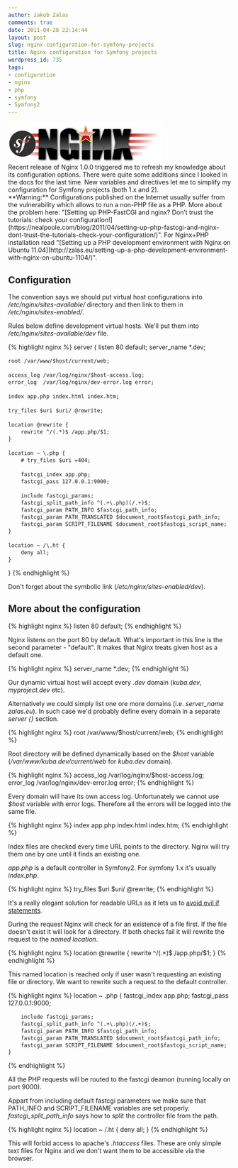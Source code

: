 ```yaml
---
author: Jakub Zalas
comments: true
date: 2011-04-28 22:14:44
layout: post
slug: nginx-configuration-for-symfony-projects
title: Nginx configuration for Symfony projects
wordpress_id: 735
tags:
- configuration
- nginx
- php
- symfony
- Symfony2
---
```


<div class="pull-right">
    <img src="/uploads/wp/2011/04/nginx-symfony.png" title="Nginx and Symfony logos" alt="Nginx and Symfony logos" class="img-responsive" />
</div>
Recent release of Nginx 1.0.0 triggered me to refresh my knowledge about its configuration options. There were quite some additions since I looked in the docs for the last time. New variables and directives let me to simplify my configuration for Symfony projects (both 1.x and 2).

<div class="alert alert-warning" markdown="1">
**Warning:** Configurations published on the Internet usually suffer from the vulnerability which allows to run a non-PHP file as a PHP. More about the problem here: "[Setting up PHP-FastCGI and nginx? Don’t trust the tutorials: check your configuration!](https://nealpoole.com/blog/2011/04/setting-up-php-fastcgi-and-nginx-dont-trust-the-tutorials-check-your-configuration/)". For Nginx+PHP installation read "[Setting up a PHP development environment with Nginx on Ubuntu 11.04](http://zalas.eu/setting-up-a-php-development-environment-with-nginx-on-ubuntu-1104/)".
</div>


## Configuration


The convention says we should put virtual host configurations into */etc/nginx/sites-available/* directory and then link to them in */etc/nginx/sites-enabled/*.

Rules below define development virtual hosts. We'll put them into */etc/nginx/sites-available/dev* file.

    
{% highlight nginx %}
server {
    listen 80 default;
    server_name *.dev;

    root /var/www/$host/current/web;

    access_log /var/log/nginx/$host-access.log;
    error_log  /var/log/nginx/dev-error.log error;

    index app.php index.html index.htm;

    try_files $uri $uri/ @rewrite;

    location @rewrite {
        rewrite ^/(.*)$ /app.php/$1;
    }

    location ~ \.php {
        # try_files $uri =404;

        fastcgi_index app.php;
        fastcgi_pass 127.0.0.1:9000;

        include fastcgi_params;
        fastcgi_split_path_info ^(.+\.php)(/.+)$;
        fastcgi_param PATH_INFO $fastcgi_path_info;
        fastcgi_param PATH_TRANSLATED $document_root$fastcgi_path_info;
        fastcgi_param SCRIPT_FILENAME $document_root$fastcgi_script_name;
    }

    location ~ /\.ht {
        deny all;
    }
}
{% endhighlight %}


Don't forget about the symbolic link (*/etc/nginx/sites-enabled/dev*).


## More about the configuration



    
{% highlight nginx %}
    listen 80 default;
{% endhighlight %}


Nginx listens on the port 80 by default. What's important in this line is the second parameter - "default". It makes that Nginx treats given host as a default one.

    
{% highlight nginx %}
    server_name *.dev;
{% endhighlight %}


Our dynamic virtual host will accept every *.dev* domain (*kuba.dev*, *myproject.dev* etc).

Alternatively we could simply list one ore more domains (i.e. *server_name zalas.eu*). In such case we'd probably define every domain in a separate _server {}_ section.

    
{% highlight nginx %}
    root /var/www/$host/current/web;
{% endhighlight %}


Root directory will be defined dynamically based on the *$host* variable (*/var/www/kuba.dev/current/web* for *kuba.dev* domain).

    
{% highlight nginx %}
    access_log /var/log/nginx/$host-access.log;
    error_log  /var/log/nginx/dev-error.log error;
{% endhighlight %}


Every domain will have its own access log. Unfortunately we cannot use _$host_ variable with error logs. Therefore all the errors will be logged into the same file.

    
{% highlight nginx %}
    index app.php index.html index.htm;
{% endhighlight %}


Index files are checked every time URL points to the directory. Nginx will try them one by one until it finds an existing one.

*app.php* is a default controller in Symfony2. For symfony 1.x it's usually _index.php_.

    
{% highlight nginx %}
    try_files $uri $uri/ @rewrite;
{% endhighlight %}


It's a really elegant solution for readable URLs as it lets us to [avoid evil if statements](http://wiki.nginx.org/IfIsEvil).

During the request Nginx will check for an existence of a file first. If the file doesn't exist it will look for a directory. If both checks fail it will rewrite the request to the _named location_.

    
{% highlight nginx %}
    location @rewrite {
        rewrite ^/(.*)$ /app.php/$1;
    }
{% endhighlight %}


This named location is reached only if user wasn't requesting an existing file or directory. We want to rewrite such a request to the default controller.

    
{% highlight nginx %}
    location ~ \.php {
        fastcgi_index app.php;
        fastcgi_pass 127.0.0.1:9000;

        include fastcgi_params;
        fastcgi_split_path_info ^(.+\.php)(/.+)$;
        fastcgi_param PATH_INFO $fastcgi_path_info;
        fastcgi_param PATH_TRANSLATED $document_root$fastcgi_path_info;
        fastcgi_param SCRIPT_FILENAME $document_root$fastcgi_script_name;
    }
{% endhighlight %}


All the PHP requests will be routed to the fastcgi deamon (running locally on port 9000).

Appart from including default fastcgi parameters we make sure that PATH_INFO and SCRIPT_FILENAME variables are set properly. *fastcgi_split_path_info* says how to split the controller file from the path.

    
{% highlight nginx %}
    location ~ /\.ht {
        deny all;
    }
{% endhighlight %}


This will forbid access to apache's *.htaccess* files. These are only simple text files for Nginx and we don't want them to be accessible via the browser.


